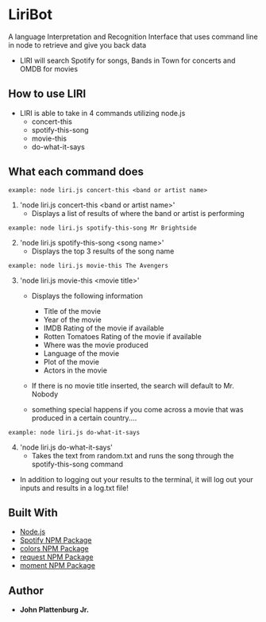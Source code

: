 # LiriBot
A language Interpretation and Recognition Interface that uses command line in node to retrieve and give you back data
* LIRI will search Spotify for songs, Bands in Town for concerts and OMDB for movies

## How to use LIRI
* LIRI is able to take in 4 commands utilizing node.js
    * concert-this
    * spotify-this-song
    * movie-this
    * do-what-it-says

## What each command does

```
example: node liri.js concert-this <band or artist name>
```
1. 'node liri.js concert-this \<band or artist name\>'
    * Displays a list of results of where the band or artist is performing  

```
example: node liri.js spotify-this-song Mr Brightside
```

2. 'node liri.js spotify-this-song \<song name\>'
    * Displays the top 3 results of the song name

```
example: node liri.js movie-this The Avengers
```

3. 'node liri.js movie-this \<movie title\>'
    * Displays the following information
        * Title of the movie
        * Year of the movie
        * IMDB Rating of the movie if available
        * Rotten Tomatoes Rating of the movie if available
        * Where was the movie produced
        * Language of the movie
        * Plot of the movie
        * Actors in the movie
    * If there is no movie title inserted, the search will default to Mr. Nobody

    * something special happens if you come across a movie that was produced in a certain country....

```
example: node liri.js do-what-it-says
```

4. 'node liri.js do-what-it-says'
    * Takes the text from random.txt and runs the song through the spotify-this-song command


* In addition to logging out your results to the terminal, it will log out your inputs and results in a log.txt file!


## Built With
* [Node.js](https://nodejs.org/en/)
* [Spotify NPM Package](https://www.npmjs.com/package/node-spotify-api)
* [colors NPM Package](https://www.npmjs.com/package/colors)
* [request NPM Package](https://www.npmjs.com/package/request)
* [moment NPM Package](https://www.npmjs.com/package/moment)

## Author

* **John Plattenburg Jr.**  
